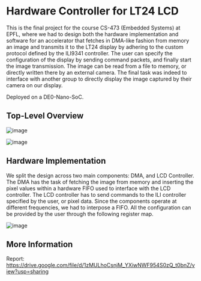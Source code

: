 # Hardware Controller for LT24 LCD

This is the final project for the course CS-473 (Embedded Systems) at EPFL, where we had to design both the hardware implementation and software for an accelerator that fetches in DMA-like fashion from memory an image and transmits it to the LT24 display by adhering to the custom protocol defined by the ILI9341 controller. 
The user can specify the configuration of the display by sending command packets, and finally start the image transmission. 
The image can be read from a file to memory, or directly written there by an external camera. 
The final task was indeed to interface with another group to directly display the image captured by their camera on our display.

Deployed on a DE0-Nano-SoC.

## Top-Level Overview
![image](https://user-images.githubusercontent.com/23176335/178516121-5508a517-b671-4fda-9f84-097a6d2400fb.png)

![image](https://user-images.githubusercontent.com/23176335/178516198-64544445-530b-4e70-9c6d-187d1e204777.png)

## Hardware Implementation

We split the design across two main components: DMA, and LCD Controller. 
The DMA has the task of fetching the image from memory and inserting the pixel values within a hardware FIFO used to interface with the LCD controller. 
The LCD controller has to send commands to the ILI controller specified by the user, or pixel data. Since the components operate at different frequencies, we had to interpose a FIFO. 
All the configuration can be provided by the user through the following register map. 

![image](https://user-images.githubusercontent.com/23176335/178516793-e9b5bc3f-e97f-4485-87d2-40733ef774af.png)

## More Information
Report: https://drive.google.com/file/d/1zMULhoCsnjM_YXiwNWF954S0zQ_t0bnZ/view?usp=sharing
